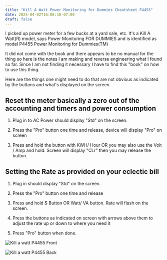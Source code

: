 ```yaml
---
title: "Kill A Watt Power Monitoring for Dummies Cheatsheet P4455"
date: 2024-04-02T16:08:10-07:00
draft: false 
---
```




I picked up power meter for a few bucks at a yard sale, etc. It's a Kill A Watt(R) model, says Power Monitoring FOR DUMMIES and is identified as model P4455 Power Monitoring for Dummies(TM)

It did not come with the book and there appears to be no manual for the thing so here is the notes I am making and reverse engineering what I  found so far. Since I am not finding it necessary I have to find this "book" on how to use this thing.

Here are the things one might need to do that are not obvious as indicated by the buttons and what's displayed on the screen.

## Reset the meter basically a zero out of the accounting and timers and power consumption

1. Plug in to AC Power should display "Std" on the screen.

2. Press the "Pro" button one time and release, device will display "Pro" on screen

3.  Press and hold the button with KWH/ Hour  OR you may also use the Volt / Amp and hold. Screen will display "CLr" then you may release the button.


## Setting the Rate as provided on your eclectic bill

1. Plug in should display "Std" on the screen.

2. Press the "Pro" button one time and release

3. Press and hold $ Button  OR  Watt/ VA button. Rate will flash on the screen.

4. Press the buttons as indicated on screen with arrows above them to adjust the rate up or down to where you need it

5. Press "Pro" button when done.  

![Kill a watt P4455 Front](P4455Front.png)

![Kill a watt P4455 Back](P4455Back.png)
